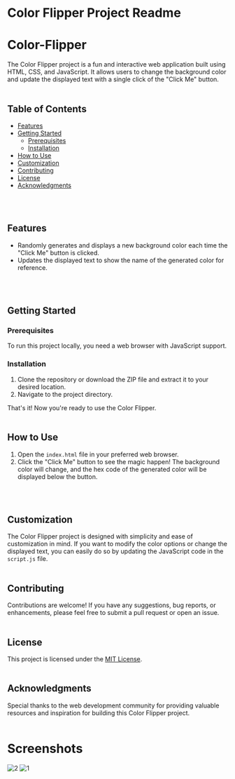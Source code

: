 
# Color Flipper Project Readme

# Color-Flipper

The Color Flipper project is a fun and interactive web application built using HTML, CSS, and JavaScript. It allows users to change the background color and update the displayed text with a single click of the "Click Me" button.
<br>
<br>
## Table of Contents
- [Features](#features)
- [Getting Started](#getting-started)
  - [Prerequisites](#prerequisites)
  - [Installation](#installation)
- [How to Use](#how-to-use)
- [Customization](#customization)
- [Contributing](#contributing)
- [License](#license)
- [Acknowledgments](#acknowledgments)
<br>
<br>

## Features
- Randomly generates and displays a new background color each time the "Click Me" button is clicked.
- Updates the displayed text to show the name of the generated color for reference.
<br>
<br>

## Getting Started

### Prerequisites
To run this project locally, you need a web browser with JavaScript support.

### Installation
1. Clone the repository or download the ZIP file and extract it to your desired location.
2. Navigate to the project directory.

That's it! Now you're ready to use the Color Flipper.
<br>
<br>

## How to Use
1. Open the `index.html` file in your preferred web browser.
2. Click the "Click Me" button to see the magic happen! The background color will change, and the hex code of the generated color will be displayed below the button.
<br>
<br>

## Customization
The Color Flipper project is designed with simplicity and ease of customization in mind. If you want to modify the color options or change the displayed text, you can easily do so by updating the JavaScript code in the `script.js` file.
<br>
<br>

## Contributing
Contributions are welcome! If you have any suggestions, bug reports, or enhancements, please feel free to submit a pull request or open an issue.
<br>
<br>

## License
This project is licensed under the [MIT License](LICENSE).
<br>
<br>

## Acknowledgments
Special thanks to the web development community for providing valuable resources and inspiration for building this Color Flipper project.
<br>
<br>

# Screenshots
![2](https://github.com/iamabir04/Color-Flipper/assets/108453813/799bcb34-dd98-41c7-82cc-61aa95b04c12)
![1](https://github.com/iamabir04/Color-Flipper/assets/108453813/1c72af66-2058-41ab-b69c-9f72ab124434)

